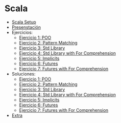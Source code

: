 # Scala

* [Scala Setup](./setup.md)
* [Presenstación](./scala_slides.pdf)
* Ejercicios:
	* [Ejercicio 1: POO](exercises/exercise-1)
	* [Ejercicio 2: Pattern Matching](exercises/exercise-2)
	* [Ejercicio 3: Std Library](exercises/exercise-3)
	* [Ejercicio 4: Std Library with For Comprehension](exercises/exercise-4)
	* [Ejercicio 5: Implicits](exercises/exercise-5)
	* [Ejercicio 6: Futures](exercises/exercise-6)
	* [Ejercicio 7: Futures with For Comprehension](exercises/exercise-7)
* Soluciones:
	* [Ejercicio 1: POO](solutions/exercise-1)
	* [Ejercicio 2: Pattern Matching](solutions/exercise-2)
	* [Ejercicio 3: Std Library](solutions/exercise-3)
	* [Ejercicio 4: Std Library with For Comprehension](solutions/exercise-4)
	* [Ejercicio 5: Implicits](solutions/exercise-5)
	* [Ejercicio 6: Futures](solutions/exercise-6)
	* [Ejercicio 7: Futures with For Comprehension](solutions/exercise-7)
* [Extra](./extra)
